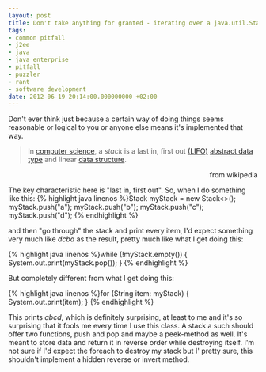 ```yaml
---
layout: post
title: Don't take anything for granted - iterating over a java.util.Stack
tags:
- common pitfall
- j2ee
- java
- java enterprise
- pitfall
- puzzler
- rant
- software development
date: 2012-06-19 20:14:00.000000000 +02:00
---
```

Don't ever think just because a certain way of doing things seems reasonable or logical to you or anyone else means it's implemented that way.

> In [computer science](http://en.wikipedia.org/wiki/Computer_science), a *stack* is a last in, first out [(LIFO)](http://en.wikipedia.org/wiki/LIFO_%28computing%29) 
> [abstract data type](http://en.wikipedia.org/wiki/Abstract_data_type) and linear [data structure](http://en.wikipedia.org/wiki/Data_structure). 

<p align="right">from wikipedia </p> 

The key characteristic here is "last in, first out". So, when I do something like this:
{% highlight java linenos %}Stack<String> myStack = new Stack<>();
myStack.push("a");
myStack.push("b");
myStack.push("c");
myStack.push("d");
{% endhighlight %}

and then "go through" the stack and print every item, I'd expect something very much like *dcba* as the result, pretty much like what I get doing this:

{% highlight java linenos %}while (!myStack.empty()) {
    System.out.print(myStack.pop());
}
{% endhighlight %}

But completely different from what I get doing this:

{% highlight java linenos %}for (String item: myStack) {
    System.out.print(item);
}
{% endhighlight %}

This prints *abcd*, which is definitely surprising, at least to me and it's so surprising that it fools me every time I use this class. A stack a such should offer two functions, push and pop and maybe a peek-method as well. It's meant to store data and return it in reverse order while destroying itself. I'm not sure if I'd expect the foreach to destroy my stack but I' pretty sure, this shouldn't implement a hidden reverse or invert method.
